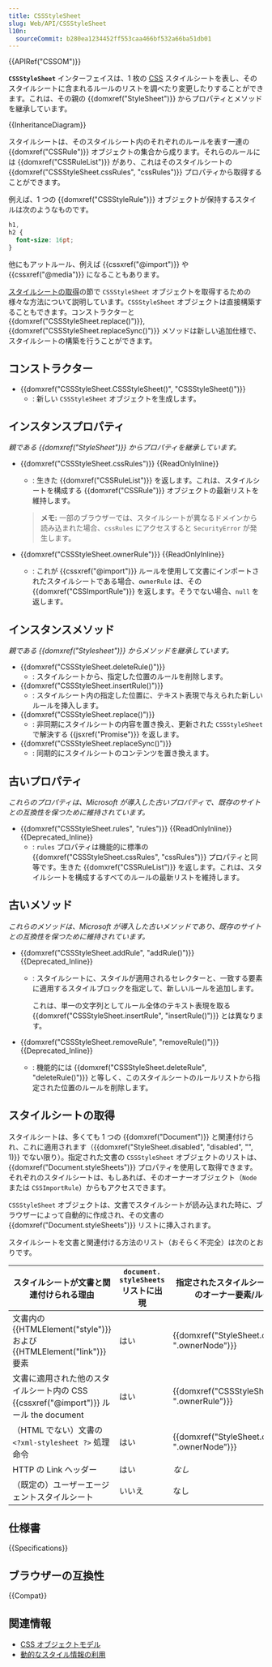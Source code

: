 ```yaml
---
title: CSSStyleSheet
slug: Web/API/CSSStyleSheet
l10n:
  sourceCommit: b280ea1234452ff553caa466bf532a66ba51db01
---
```


{{APIRef("CSSOM")}}

**`CSSStyleSheet`** インターフェイスは、1 枚の [CSS](/ja/docs/Web/CSS) スタイルシートを表し、そのスタイルシートに含まれるルールのリストを調べたり変更したりすることができます。これは、その親の {{domxref("StyleSheet")}} からプロパティとメソッドを継承しています。

{{InheritanceDiagram}}

スタイルシートは、そのスタイルシート内のそれぞれのルールを表す一連の {{domxref("CSSRule")}} オブジェクトの集合から成ります。それらのルールには {{domxref("CSSRuleList")}} があり、これはそのスタイルシートの {{domxref("CSSStyleSheet.cssRules", "cssRules")}} プロパティから取得することができます。

例えば、1 つの {{domxref("CSSStyleRule")}} オブジェクトが保持するスタイルは次のようなものです。

```css
h1,
h2 {
  font-size: 16pt;
}
```

他にもアットルール、例えば {{cssxref("@import")}} や {{cssxref("@media")}} になることもあります。

[スタイルシートの取得](#スタイルシートの取得)の節で `CSSStyleSheet` オブジェクトを取得するための様々な方法について説明しています。`CSSStyleSheet` オブジェクトは直接構築することもできます。コンストラクターと {{domxref("CSSStyleSheet.replace()")}}, {{domxref("CSSStyleSheet.replaceSync()")}} メソッドは新しい追加仕様で、スタイルシートの構築を行うことができます。

## コンストラクター

- {{domxref("CSSStyleSheet.CSSStyleSheet()", "CSSStyleSheet()")}}
  - : 新しい `CSSStyleSheet` オブジェクトを生成します。

## インスタンスプロパティ

_親である {{domxref("StyleSheet")}} からプロパティを継承しています。_

- {{domxref("CSSStyleSheet.cssRules")}} {{ReadOnlyInline}}

  - : 生きた {{domxref("CSSRuleList")}} を返します。これは、スタイルシートを構成する {{domxref("CSSRule")}} オブジェクトの最新リストを維持します。

  > **メモ:** 一部のブラウザーでは、スタイルシートが異なるドメインから読み込まれた場合、`cssRules` にアクセスすると `SecurityError` が発生します。

- {{domxref("CSSStyleSheet.ownerRule")}} {{ReadOnlyInline}}
  - : これが {{cssxref("@import")}} ルールを使用して文書にインポートされたスタイルシートである場合、`ownerRule` は、その {{domxref("CSSImportRule")}} を返します。そうでない場合、`null` を返します。

## インスタンスメソッド

_親である {{domxref("Stylesheet")}} からメソッドを継承しています。_

- {{domxref("CSSStyleSheet.deleteRule()")}}
  - : スタイルシートから、指定した位置のルールを削除します。
- {{domxref("CSSStyleSheet.insertRule()")}}
  - : スタイルシート内の指定した位置に、テキスト表現で与えられた新しいルールを挿入します。
- {{domxref("CSSStyleSheet.replace()")}}
  - : 非同期にスタイルシートの内容を置き換え、更新された `CSSStyleSheet` で解決する {{jsxref("Promise")}} を返します。
- {{domxref("CSSStyleSheet.replaceSync()")}}
  - : 同期的にスタイルシートのコンテンツを置き換えます。

## 古いプロパティ

_これらのプロパティは、Microsoft が導入した古いプロパティで、既存のサイトとの互換性を保つために維持されています。_

- {{domxref("CSSStyleSheet.rules", "rules")}} {{ReadOnlyInline}} {{Deprecated_Inline}}
  - : `rules` プロパティは機能的に標準の {{domxref("CSSStyleSheet.cssRules", "cssRules")}} プロパティと同等です。生きた {{domxref("CSSRuleList")}} を返します。これは、スタイルシートを構成するすべてのルールの最新リストを維持します。

## 古いメソッド

_これらのメソッドは、Microsoft が導入した古いメソッドであり、既存のサイトとの互換性を保つために維持されています。_

- {{domxref("CSSStyleSheet.addRule", "addRule()")}} {{Deprecated_Inline}}

  - : スタイルシートに、スタイルが適用されるセレクターと、一致する要素に適用するスタイルブロックを指定して、新しいルールを追加します。

    これは、単一の文字列としてルール全体のテキスト表現を取る {{domxref("CSSStyleSheet.insertRule", "insertRule()")}} とは異なります。

- {{domxref("CSSStyleSheet.removeRule", "removeRule()")}} {{Deprecated_Inline}}
  - : 機能的には {{domxref("CSSStyleSheet.deleteRule", "deleteRule()")}} と等しく、このスタイルシートのルールリストから指定された位置のルールを削除します。

## スタイルシートの取得

スタイルシートは、多くても 1 つの {{domxref("Document")}} と関連付けられ、これに適用されます（{{domxref("StyleSheet.disabled", "disabled", "", 1)}} でない限り）。指定された文書の `CSSStyleSheet` オブジェクトのリストは、{{domxref("Document.styleSheets")}} プロパティを使用して取得できます。それぞれのスタイルシートは、もしあれば、そのオーナーオブジェクト（`Node` または `CSSImportRule`）からもアクセスできます。

`CSSStyleSheet` オブジェクトは、文書でスタイルシートが読み込まれた時に、ブラウザーによって自動的に作成され、その文書の {{domxref("Document.styleSheets")}} リストに挿入されます。

スタイルシートを文書と関連付ける方法のリスト（おそらく不完全）は次のとおりです。

<table class="no-markdown">
  <thead>
    <tr>
      <th scope="col">
        スタイルシートが文書と関連付けられる理由
      </th>
      <th scope="col">
        <code>document.<br />styleSheets</code> リストに出現
      </th>
      <th scope="col">
        指定されたスタイルシートオブジェクトのオーナー要素/ルールの取得
      </th>
      <th scope="col">オーナーオブジェクトのインターフェイス</th>
      <th scope="col">オーナーからの CSSStyleSheet オブジェクトの取得</th>
    </tr>
  </thead>
  <tbody>
    <tr>
      <td>
        文書内の {{HTMLElement("style")}} および {{HTMLElement("link")}} 要素
      </td>
      <td>はい</td>
      <td>{{domxref("StyleSheet.ownerNode", ".ownerNode")}}</td>
      <td>
        {{domxref("HTMLLinkElement")}}、<br />{{domxref("HTMLStyleElement")}}、<br />
        {{domxref("SVGStyleElement")}} の何れか
      </td>
      <td>
        {{domxref("HTMLLinkElement.sheet")}}、<br />{{domxref("HTMLStyleElement.sheet")}}、<br />
        {{domxref("SVGStyleElement.sheet")}} の何れか
      </td>
    </tr>
    <tr>
      <td>
        文書に適用された他のスタイルシート内の CSS {{cssxref("@import")}} ルール
        the document
      </td>
      <td>はい</td>
      <td>
        {{domxref("CSSStyleSheet.ownerRule", ".ownerRule")}}
      </td>
      <td>{{domxref("CSSImportRule")}}</td>
      <td>
        {{domxref("CSSImportRule.styleSheet", ".styleSheet")}}
      </td>
    </tr>
    <tr>
      <td>
        （HTML でない）文書の <code>&#x3C;?xml-stylesheet ?></code> 処理命令
      </td>
      <td>はい</td>
      <td>{{domxref("StyleSheet.ownerNode", ".ownerNode")}}</td>
      <td>{{domxref("ProcessingInstruction")}}</td>
      <td>
        {{domxref("ProcessingInstruction.sheet", ".sheet")}}
      </td>
    </tr>
    <tr>
      <td>HTTP の Link ヘッダー</td>
      <td>はい</td>
      <td><em>なし</em></td>
      <td>なし</td>
      <td>なし</td>
    </tr>
    <tr>
      <td>（既定の）ユーザーエージェントスタイルシート</td>
      <td>いいえ</td>
      <td>なし</td>
      <td>なし</td>
      <td>なし</td>
    </tr>
  </tbody>
</table>

## 仕様書

{{Specifications}}

## ブラウザーの互換性

{{Compat}}

## 関連情報

- [CSS オブジェクトモデル](/ja/docs/Web/API/CSS_Object_Model)
- [動的なスタイル情報の利用](/ja/docs/Web/API/CSS_Object_Model/Using_dynamic_styling_information)
